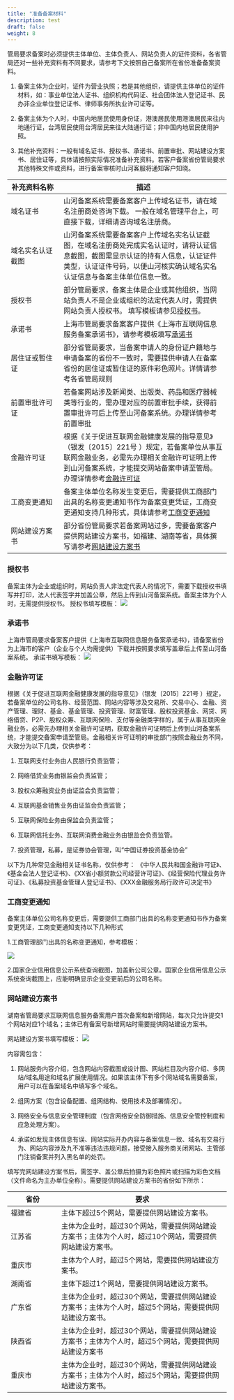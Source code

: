 ```yaml
---
title: "准备备案材料"
description: test
draft: false
weight: 8
---
```




管局要求备案时必须提供主体单位、主体负责人、网站负责人的证件资料，各省管局还对一些补充资料有不同要求，请参考下文按照自己备案所在省份准备备案资料。

1. 备案主体为企业时，证件为营业执照；若是其他组织，请提供主体单位的证件材料，如：事业单位法人证书、组织机构代码证、社会团体法人登记证书、民办非企业单位登记证书、律师事务所执业许可证等。

2. 备案主体为个人时，中国内地居民使用身份证，港澳居民使用港澳居民来往内地通行证，台湾居民使用台湾居民来往大陆通行证；非中国内地居民使用护照。

3. 其他补充资料：一般有域名证书、授权书、承诺书、前置审批、网站建设方案书、居住证等，具体请按照实际情况准备补充资料。若客户备案省份管局要求其他特殊文件或资料，进行备案审核时山河客服将通知客户知晓。

| <div style="width:100px">补充资料名称</div>     | 描述                                                     |
| ---------------- | ------------------------------------------------------------ |
| 域名证书         | 山河备案系统需要备案客户上传域名证书，请在域名注册商处咨询下载。   一般在域名管理平台上，可直接下载，详细请咨询域名注册商。 |
| 域名实名认证截图 | 山河备案系统需要备案客户上传域名实名认证截图，在域名注册商处完成实名认证时，请将认证信息截图，截图需显示认证的持有人信息，认证证件类型，认证证件号码，以便山河核实确认域名实名认证信息与备案主体单位信息一致。 |
| 授权书           | 部分管局要求，备案主体是企业或其他组织，当网站负责人不是企业或组织的法定代表人时，需提供网站负责人授权书。   填写模板请参见[授权书](#授权书)。 |
| 承诺书           | 上海市管局要求备案客户提供《上海市互联网信息服务备案承诺书》，请参考模板填写[承诺书](#承诺书) |
| 居住证或暂住证   | 部分省管局要求，当备案申请人的身份证户籍地与申请备案的省份不一致时，需要提供申请人在备案省份的居住证或暂住证的原件彩色照片。详情请参考各省管局规则 |
| 前置审批许可证   | 若备案网站涉及新闻类、出版类、药品和医疗器械类等行业的，需办理对应的前置审批手续，获得前置审批许可后上传至山河备案系统。办理详情参考前置审批 |
| 金融许可证       | 根据《关于促进互联网金融健康发展的指导意见》（银发〔2015〕221号  ）规定，若备案单位从事互联网金融业务，必需先办理相关金融许可证明上传到山河备案系统，才能提交网站备案申请至管局。办理详情参考[金融许可证](#金融许可证) |
| 工商变更通知     | 备案主体单位名称发生变更后，需要提供工商部门出具的名称变更通知书作为备案变更凭证，工商变更通知支持几种形式，具体请参考[工商变更通知](#工商变更通知) |
| 网站建设方案书   | 部分省份管局要求若备案网站过多，需要备案客户提供网站建设方案书，如福建、湖南等省，具体撰写请参考[网站建设方案书](#网站建设方案书) |

### 授权书

备案主体为企业或组织时，网站负责人非法定代表人的情况下，需要下载授权书填写并打印，法人代表签字并加盖公章，然后上传到山河备案系统。备案主体为个人时，无需提供授权书。
授权书填写模板：
![](../../_images/letter_of_authorization.png)

### 承诺书

上海市管局要求备案客户提供《上海市互联网信息服务备案承诺书》，请备案省份为上海市的客户（企业与个人均需提供）下载并按照要求填写盖章后上传至山河备案系统。
承诺书填写模板：
![](../../_images/commitment.png)

### 金融许可证

根据《关于促进互联网金融健康发展的指导意见》（银发〔2015〕221号 ）规定，若备案单位的公司名称、经营范围、网站内容等涉及交易所、交易中心、金融、资产管理、理财、基金、基金管理、投资管理、财富管理、股权投资基金、网贷、网络借贷、P2P、股权众筹、互联网保险、支付等金融类字样的，属于从事互联网金融业务，必需先办理相关金融许可证明，获取金融许可证明后上传到山河备案系统，才能提交备案申请至管局。金融相关许可证明的审批部门按照金融业务不同，大致分为以下几类，仅供参考：

1. 互联网支付业务由人民银行负责监管；

2. 网络借贷业务由银监会负责监管；

3. 股权众筹融资业务由证监会负责监管；

4. 互联网基金销售业务由证监会负责监管；

5. 互联网保险业务由保监会负责监管；

6. 互联网信托业务、互联网消费金融业务由银监会负责监管。

7. 投资管理，私募，是证券协会管理，叫“中国证券投资基金协会”

以下为几种常见金融相关证书名称，仅供参考：
《中华人民共和国金融许可证》、《基金会法人登记证书》、《XX省小额贷款公司经营许可证》、《经营保险代理业务许可证》、《私募投资基金管理人登记证书》、《XXX金融服务局行政许可决定书》

### 工商变更通知

备案主体单位公司名称变更后，需要提供工商部门出具的名称变更通知书作为备案变更凭证，工商变更通知支持以下几种形式

1.工商管理部门出具的名称变更通知，参考模板：

![](../../_images/change_notification.png)

2.国家企业信用信息公示系统查询截图，加盖新公司公章。国家企业信用信息公示系统查询截图上，应能明确显示企业变更前后的公司名称。

### 网站建设方案书

湖南省管局要求互联网信息服务备案用户首次备案和新增网站，每次只允许提交1个网站对应1个域名；主体已有备案号新增网站时需要提供网站建设方案书。

网站建设方案书填写模板：
![](../../_images/website_solution.png)

内容需包含：

1. 网站服务内容介绍，包含网站内容截图或设计图、网站栏目及内容介绍、多网站/域名用途和域名扩展使用情况。如果该主体下有多个网站域名需要备案，用户可以在备案域名中填写多个域名。

2. 组网方案（包含设备配置、组网结构、使用技术及部署情况）。

3. 网络安全与信息安全管理制度（包含网络安全防御措施、信息安全管控制度和应急处理方案）。

4. 承诺如发现主体信息有误、网站实际开办内容与备案信息一致、域名有交易行为、网站内容涉及九不准等违法违规问题，接受接入服务商关闭网站、主管部门注销备案并列入黑名单的处罚。

填写完网站建设方案书后，需签字、盖公章后拍摄为彩色照片或扫描为彩色文档（文件命名为主办单位全称）。需要提供网站建设方案书的省份如下所示：

| <div style="width:100px">省份</div>     | 要求                        |
| ---------------- | ------------------------------------------------- |
| 福建省         | 主体下超过5个网站，需要提供网站建设方案书。 |
| 江苏省 | 主体为企业时，超过30个网站，需要提供网站建设方案书；主体为个人时，超过10个网站，需要提供网站建设方案书。 |
| 重庆市     | 主体为个人时，超过5个网站，需要提供网站建设方案书。 |
| 湖南省     | 主体下超过1个网站，需要提供网站建设方案书。 |
| 广东省 | 主体为企业时，超过30个网站，需要提供网站建设方案书；主体为个人时，超过5个网站，需要提供网站建设方案书。 |
| 陕西省 | 主体为企业时，超过30个网站，需要提供网站建设方案书；主体为个人时，超过5个网站，需要提供网站建设方案书 |
| 重庆市      | 主体为企业时，超过30个网站，需要提供网站建设方案书；主体为个人时，超过5个网站，需要提供网站建设方案书。 |

